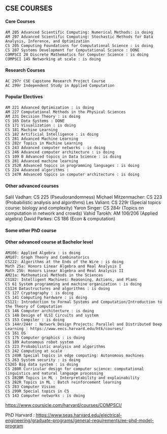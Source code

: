 ## CSE COURSES
#### Core Courses
    AM 205 Advanced Scientific Computing: Numerical Methods: is doing
    AM 207 Advanced Scientific Computing: Stochastic Methods for Data Analysis, Inference, and Optimization
    CS 205 Computing Foundations for Computational Science : is doing 
    CS 207 Systems Development for Computational Science : DONE
    COMPSCI 20 Discrete Mathematics for Computer Science : is doing 
    COMPSCI 145 Networking at scale : is doing 

#### Research Courses
    AC 297r CSE Capstone Research Project Course
    AC 299r Independent Study in Applied Computation 
									

#### Popular Electives
    AM 221 Advanced Optimization : is doing 
    AM 227 Computational Methods in the Physical Sciences
    AM 231 Decision Theory : is doing 
    CS 165 Data Systems : DONE 
    CS 171 Visualization : is doing 
    CS 181 Machine Learning
    CS 182 Artificial Intelligence : is doing 
    CS 281 Advanced Machine Learning
    CS 282r Topics in Machine Learning
    CS 243 Advanced computer networks : is doing 
    CS 246 Advanced computer architecture : is doing 
    CS 109 B Advanced topics in Data Science : is doing 
    CS 281 Advanced machine learning
    CS 252R Advanced topics in programming languages : is doing
    CS 224 Advanced algorithms :
    CS 247R Advanced topics in computer architecture : is doing 

#### Other advanced courses
Salil Vadhan: CS 225 (Pseudorandomness)
Michael Mitzenmacher: CS 223 (Probabilistic analysis and algorithms)
Les Valiant: CS 229r (Special topics course: biology and complexity)
Yaron Singer: CS 284r (Topics on computation in network and crowds)
Vahid Tarokh: AM 106/206 (Applied algebra)
David Parkes: CS 186 (Econ & computation)


#### Some other PhD course 


#### Other advanced course at Bachelor level 
    AM106: Applied Algebra : is doing 
    AM107: Graph Theory and Combinatorics
    CS222: Algorithms at the Ends of the Wire : is doing 
    Math 25a: Honors Linear Algebra and Real Analysis I
    Math 25b: Honors Linear Algebra and Real Analysis II
    AM21a: Mathematical Methods in the Sciences
    CS182: Intelligent Machines: Reasoning, Actions, and Plans
    CS 61 System programming and machine organization : is doing 
    CS124 Datastructures and algorithms : is doing 
    CS 127 Cryptography : is doing 
    CS 141 Computing hardware : is doing 
    CS121: Introduction to Formal Systems and Computation/Introduction to the Theory of Computation
    CS 146 Computer architecture : is doing 
    CS 148 Design of VLSI Circuits and system 
    CS 153 Compiler : is doing 
    CS 144r/244r : Network Design Projects: Parallel and Distributed Deep Learning : https://www.eecs.harvard.edu/htk/courses/
    CS 161 OS 
    CS 175 Computer graphics : is doing 
    CS 189 Autonomous robot system
    CS 223 Probabilistic analysis and algorithms 
    CS 242 Computing at scale 
    CS 249R Special topics in edge computing: Autonomous machines 
    CS 263 System security : is doing 
    CS265 Big data system : is doing
    CS 280R Curricular design for computer science: computational linguistics and natural language processing 
    CS 282BR Topics in ML : Interpretability and explainability 
    CS 282R Topics in ML : Batch reinforcement learning 
    CS 283 Computer Vision 
    CS 299R Special topics in CS 
    CS 143 Computer networks : is doing 




https://www.coursicle.com/harvard/courses/COMPSCI/



PhD Harvard : https://www.seas.harvard.edu/electrical-engineering/graduate-programs/general-requirements/ee-phd-model-program








